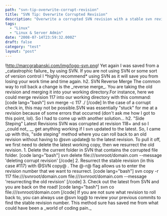 ```yaml
---
path: "svn-tip-overwrite-corrupt-revision"
title: "SVN Tip: Overwrite Corrupted Revision"
description: "Overwrite a corrupted SVN revision with a stable svn revision."
tags: 
  - "Linux"
  - "Linux & Server Admin"
date: "2008-07-14T23:59:32.000Z"
draft: false
category: "test"
layout: "post"
---
```


!http://marcgrabanski.com/img/logo-svn.png! Yet again I was saved from a \_catastrophic failure\_ by using SVN. If you are not using SVN or some sort of version control I \*highly recommend\* using SVN as it will save you from losing your work time and time again. h2. SVN Reverse Merge The common way to roll back a change is the \_reverse merge\_. You are taking the old revision and merging it into your working directory.For instance, here we could merge revision 117 into our working directory with this command: \[code lang="bash"\] svn merge -c 117 ./ \[/code\] In the case of a corrupt check in, this may not be possible.SVN was essentially "stuck" for me at a revision because of some errors that occurred (don't ask me how I got to this point, lol). So I had to come up with another solution... h2. "Side Steping" Latest Revisions SVN was corrupted at revision 118+ and so I \_could not\_ __ get anything working if I svn updated to the latest. So, I came up with this, "side steping" method where you can roll back to an old revision without having to @svn update@ to the latest revision. To pull it off, we first need to delete the latest working copy, then we resurrect the old revision. 1. Delete the current folder in SVN that contains the corrupted file folder. \[code lang="bash"\] svn delete file:///svnroot/domain.com --message 'deleting corrupt revision' \[/code\] 2. Resurrect the stable revision (in this case #117) with @SVN copy@ . The @-r@ flag allows us to enter the revision number that we want to resurrect. \[code lang="bash"\] svn copy -r 117 file:///svnroot/domain.com file:///svnroot/domain.com --message 'resurrecting the old revision' \[/code\] 3. Check out the latest from SVN and you are back on the road! \[code lang="bash"\] svn co file:///svnroot/domain.com \[/code\] If you are not sure what revision to roll back to, you can always use @svn log@ to review your previous commits to find the stable revision number. This method sure has saved me from what could have been a \_world of coding pain.\_